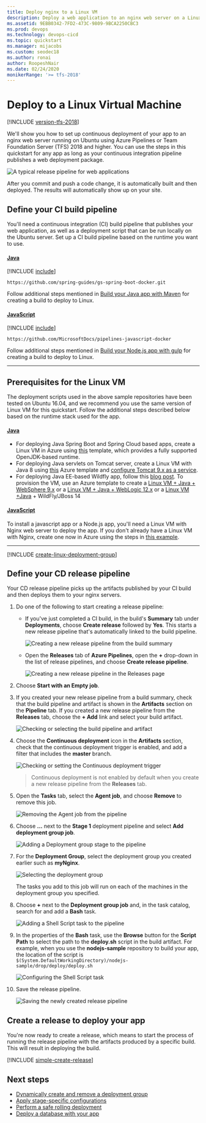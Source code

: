 ```yaml
---
title: Deploy nginx to a Linux VM
description: Deploy a web application to an nginx web server on a Linux virtual machine using Deployment Groups in Azure Pipelines
ms.assetid: 9EBB0342-7FD2-473C-9809-9BCA2250CBC3
ms.prod: devops
ms.technology: devops-cicd
ms.topic: quickstart
ms.manager: mijacobs
ms.custom: seodec18
ms.author: ronai
author: RoopeshNair
ms.date: 02/24/2020
monikerRange: '>= tfs-2018'
---
```


# Deploy to a Linux Virtual Machine

[!INCLUDE [version-tfs-2018](../../includes/version-tfs-2018.md)]

We'll show you how to set up continuous deployment of your app to an nginx web server running on Ubuntu using
Azure Pipelines or Team Foundation Server (TFS) 2018 and higher. You can use the steps in this
quickstart for any app as long as your continuous integration pipeline publishes a web deployment package.

![A typical release pipeline for web applications](azure/media/vscode-git-ci-cd-to-azure.png)

After you commit and push a code change, it is automatically built and then deployed. The results will
automatically show up on your site.

## Define your CI build pipeline

You'll need a continuous integration (CI) build pipeline that publishes your web application, as well as
a deployment script that can be run locally on the Ubuntu server. Set up a CI build pipeline based on the runtime you want to use. 

#### [Java](#tab/java)

[!INCLUDE [include](../../ecosystems/includes/get-code-before-sample-repo-option-to-use-own-code.md)]

```
https://github.com/spring-guides/gs-spring-boot-docker.git
```
Follow additional steps mentioned in [Build your Java app with Maven](../../ecosystems/java.md) for creating a build to deploy to Linux.

#### [JavaScript](#tab/java-script)

[!INCLUDE [include](../../ecosystems/includes/get-code-before-sample-repo-option-to-use-own-code.md)] 

```
https://github.com/MicrosoftDocs/pipelines-javascript-docker
```
Follow additional steps mentioned in [Build your Node.js app with gulp](../../ecosystems/javascript.md) for creating a build to deploy to Linux.

* * * 

## Prerequisites for the Linux VM

The deployment scripts used in the above sample repositories have been tested on Ubuntu 16.04, and we recommend you use the same version of Linux VM for this quickstart.
Follow the additional steps described below based on the runtime stack used for the app.

#### [Java](#tab/java)

- For deploying Java Spring Boot and Spring Cloud based apps, create a Linux VM in Azure using [this](https://azuremarketplace.microsoft.com/marketplace/apps/azul.azul-zulu8-ubuntu-1804) template, which provides a fully supported OpenJDK-based runtime.
- For deploying Java servlets on Tomcat server, create a Linux VM with Java 8 using [this](https://azuremarketplace.microsoft.com/marketplace/apps/azul.azul-zulu8-ubuntu-1804) Azure template and [configure Tomcat 9.x as a service](https://www.digitalocean.com/community/tutorials/how-to-install-apache-tomcat-8-on-ubuntu-16-04#step-5-create-a-systemd-service-file).
- For deploying Java EE-based Wildfly app, follow this [blog post](https://azure.github.io/AppService/2020/01/31/Wildfly-on-App-Service.html). To provision the VM, use an Azure template to create a [Linux VM + Java + WebSphere 9.x](https://azuremarketplace.microsoft.com/marketplace/apps/midvision.websphere-application-server-nde-90) or a [Linux VM + Java + WebLogic 12.x](https://azuremarketplace.microsoft.com/marketplace/apps/Oracle.OracleWebLogicServer12cEnterprise) or a [Linux VM +Java](https://azuremarketplace.microsoft.com/marketplace/apps/azul.azul-zulu8-ubuntu-1804) + WildFly/JBoss 14 


#### [JavaScript](#tab/java-script)

To install a javascript app or a Node.js app, you'll need a Linux VM with Nginx web server to deploy the app.
If you don't already have a Linux VM with Nginx, create one now in Azure using the steps in
[this example](/azure/virtual-machines/linux/quick-create-cli).

* * * 

[!INCLUDE [create-linux-deployment-group](../includes/create-linux-deployment-group.md)]

## Define your CD release pipeline

Your CD release pipeline picks up the artifacts published by your CI build and then deploys them to your nginx servers.

1. Do one of the following to start creating a release pipeline:

   * If you've just completed a CI build, in the build's **Summary** tab under **Deployments**,
     choose **Create release** followed by **Yes**. This starts a new release pipeline that's automatically linked to the build pipeline.

     ![Creating a new release pipeline from the build summary](../media/release-from-build-summary.png)

   * Open the **Releases** tab of **Azure Pipelines**, open the **+** drop-down
     in the list of release pipelines, and choose **Create release pipeline**.

     ![Creating a new release pipeline in the Releases page](../media/release-from-release-page.png)

1. Choose **Start with an Empty job**.

1. If you created your new release pipeline from a build summary, check that the build pipeline and artifact
   is shown in the **Artifacts** section on the **Pipeline** tab. If you created a new release pipeline from
   the **Releases** tab, choose the **+ Add** link and select your build artifact.

   ![Checking or selecting the build pipeline and artifact](media/deploy-linuxvm-deploygroups/confirm-or-add-artifact.png)

1. Choose the **Continuous deployment** icon in the **Artifacts** section, check that the
   continuous deployment trigger is enabled, and add a filter that includes the **master** branch.

   ![Checking or setting the Continuous deployment trigger](media/deploy-linuxvm-deploygroups/confirm-or-set-cd-trigger.png)

   > Continuous deployment is not enabled by default when you create a new release pipeline from the **Releases** tab.

1. Open the **Tasks** tab, select the **Agent job**, and choose **Remove** to remove this job.

   ![Removing the Agent job from the pipeline](media/deploy-linuxvm-deploygroups/remove-agent-phase-image.png)

1. Choose **...** next to the **Stage 1** deployment pipeline and select **Add deployment group job**.

   ![Adding a Deployment group stage to the pipeline](media/deploy-linuxvm-deploygroups/add-deployment-group-phase.png)

1. For the **Deployment Group**, select the deployment group you created earlier such as **myNginx**.

   ![Selecting the deployment group](media/deploy-linuxvm-deploygroups/select-deployment-group.png)

    The tasks you add to this job will run on each of the machines in the deployment group you specified.

1. Choose **+** next to the **Deployment group job** and, in the task catalog, search for and add a
   **Bash** task.

   ![Adding a Shell Script task to the pipeline](media/deploy-linuxvm-deploygroups/add-shellscript-task.png)

1. In the properties of the **Bash** task, use the **Browse** button for the **Script Path** to select
   the path to the **deploy.sh** script in the build artifact. For example, when you use the **nodejs-sample**
   repository to build your app, the location of the script is  
   `$(System.DefaultWorkingDirectory)/nodejs-sample/drop/deploy/deploy.sh`

   ![Configuring the Shell Script task](media/deploy-linuxvm-deploygroups/configure-shellscript-task.png)

1. Save the release pipeline.

   ![Saving the newly created release pipeline](media/deploy-linuxvm-deploygroups/save-definition-image.png)

## Create a release to deploy your app

You're now ready to create a release, which means to start the process of running the release pipeline
with the artifacts produced by a specific build. This will result in deploying the build.

[!INCLUDE [simple-create-release](../includes/simple-create-release.md)]

## Next steps

* [Dynamically create and remove a deployment group](howto-webdeploy-iis-deploygroups.md#depgroup)
* [Apply stage-specific configurations](howto-webdeploy-iis-deploygroups.md#envirconfig)
* [Perform a safe rolling deployment](howto-webdeploy-iis-deploygroups.md#rolling)
* [Deploy a database with your app](howto-webdeploy-iis-deploygroups.md#database)
